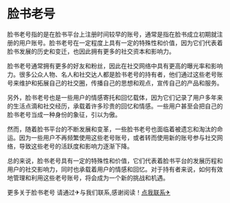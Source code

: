 # 脸书老号

脸书老号指的是在脸书平台上注册时间较早的账号，通常是指在脸书成立初期就注册的用户账号。脸书老号在一定程度上具有一定的特殊性和价值，因为它们代表着脸书发展的历史和变迁，也因此拥有更多的社交资本和影响力。

脸书老号通常拥有更多的好友和粉丝，因此在社交网络中具有更高的曝光率和影响力。很多公众人物、名人和社交达人都是脸书老号的持有者，他们通过这些老号账号来维护和拓展自己的社交圈，传播自己的思想和观点，宣传自己的产品和服务。

另外，脸书老号也是一些用户的情感寄托和回忆载体，因为它们记录了用户多年来的生活点滴和社交经历，承载着许多珍贵的回忆和情感。一些用户甚至会把自己的脸书老号当成一种身份的象征，引以为傲。

然而，随着脸书平台的不断发展和变革，一些脸书老号也面临着被遗忘和淘汰的命运。因为一些用户不再频繁使用这些老号账号，或者转而使用新的账号参与社交网络，导致这些老号的活跃度和影响力逐渐下降。

总的来说，脸书老号具有一定的特殊性和价值，它们代表着脸书平台的发展历程和用户的社交影响力，同时也承载着用户的情感和回忆。对于持有者来说，如何有效地管理和利用这些老号账号，将会成为一个新的挑战和机遇。

更多关于脸书老号 请通过✈与我们联系,感谢阅读！[点我联系✈](https://app.k02.cc)